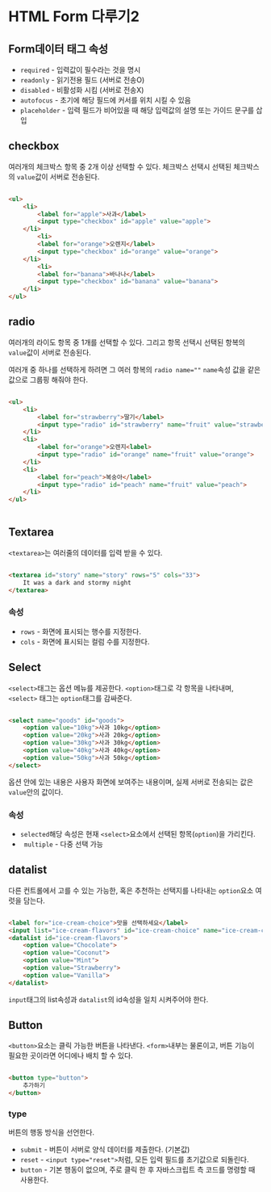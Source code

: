 # HTML Form 다루기2

## Form데이터 태그 속성

- `required` - 입력값이 필수라는 것을 명시
- `readonly` - 읽기전용 필드 (서버로 전송O)
- `disabled` - 비활성화 시킴 (서버로 전송X)
- `autofocus` - 초기에 해당 필드에 커서를 위치 시킬 수 있음
- `placeholder` - 입력 필드가 비어있을 때 해당 입력값의 설명 또는 가이드 문구를 삽입

## checkbox

여러개의 체크박스 항목 중 2개 이상 선택할 수 있다.  체크박스 선택시 선택된 체크박스의 `value`값이 서버로 전송된다.

```html

<ul>
    <li>
    	<label for="apple">사과</label>
        <input type="checkbox" id="apple" value="apple">
    </li>
        <li>
    	<label for="orange">오렌지</label>
        <input type="checkbox" id="orange" value="orange">
    </li>
        <li>
    	<label for="banana">바나나</label>
        <input type="checkbox" id="banana" value="banana">
    </li>
</ul>

```

## radio

여러개의 라이도 항목 중 1개를 선택할 수 있다. 그리고 항목 선택시 선택된 항복의 `value`값이 서버로 전송된다. <br>

여러개 중 하나를 선택하게 하려면 그 여러 항복의 `radio name=""` `name`속성 값을 같은 값으로 그룹핑 해줘야 한다.

```html

<ul>
	<li>
        <label for="strawberry">딸기</label>
        <input type="radio" id="strawberry" name="fruit" value="strawberry">
    </li>    
	<li>
        <label for="orange">오렌지<label>
        <input type="radio" id="orange" name="fruit" value="orange">
    </li>
    <li>
        <label for="peach">복숭아</label>
        <input type="radio" id="peach" name="fruit" value="peach">
    </li>
</ul>
        
```

## Textarea

`<textarea>`는 여러줄의 데이터를 입력 받을 수 있다.

```html

<textarea id="story" name="story" rows="5" cols="33">
    It was a dark and stormy night
</textarea>

```

### 속성

- `rows` - 화면에 표시되는 행수를 지정한다.
- `cols` - 화면에 표시되는 컬럼 수를 지정한다.

## Select

`<select>`태그는 옵션 메뉴를 제공한다. `<option>`태그로 각 항목을 나타내며, `<select>` 태그는 `option`태그를 감싸준다.

```html

<select name="goods" id="goods">
    <option value="10kg">사과 10kg</option>
    <option value="20kg">사과 20kg</option>
    <option value="30kg">사과 30kg</option>
    <option value="40kg">사과 40kg</option>
    <option value="50kg">사과 50kg</option>
</select>

```

옵션 안에 있는 내용은 사용자 화면에 보여주는 내용이며, 실제 서버로 전송되는 값은 `value`안의 값이다.

### 속성

- `selected`해당 속성은 현재 `<select>`요소에서 선택된 항목(`option`)을 가리킨다.
- ` multiple` - 다중 선택 가능

## datalist

다른 컨트롤에서 고를 수 있는 가능한, 혹은 추천하는 선택지를 나타내는 `option`요소 여럿을 담는다.

```html

<label for="ice-cream-choice">맛을 선택하세요</label>
<input list="ice-cream-flavors" id="ice-cream-choice" name="ice-cream-choice">
<datalist id="ice-cream-flavors">
    <option value="Chocolate">
    <option value="Coconut">
    <option value="Mint">
    <option value="Strawberry">
    <option value="Vanilla">
</datalist>

```

`input`태그의 list속성과 `datalist`의 id속성을 일치 시켜주어야 한다.

## Button

`<button>`요소는 클릭 가능한 버튼을 나타낸다. `<form>`내부는 물론이고, 버튼 기능이 필요한 곳이라면 어디에나 배치 할 수 있다.

```html

<button type="button">
    추가하기
</button>

```

### type

버튼의 행동 방식을 선언한다.

- `submit` - 버튼이 서버로 양식 데이터를 제출한다. (기본값)
- `reset` - `<input type="reset">`처럼, 모든 입력 필드를 초기값으로 되돌린다.
- `button` - 기본 행동이 없으며, 주로 클릭 한 후 자바스크립트 측 코드를 명령할 때 사용한다.

[참조]: https://www.youtube.com/watch?v=J-cWqA84Lus&amp;t=141s